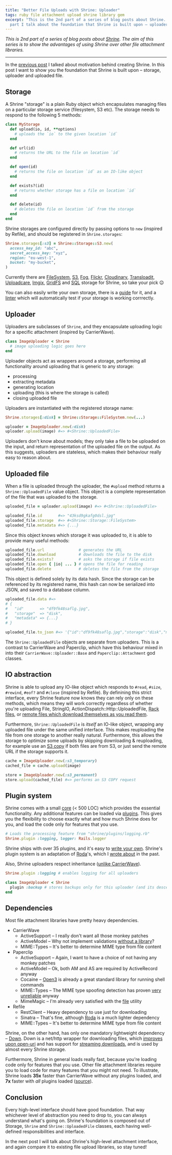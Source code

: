 ```yaml
---
title: "Better File Uploads with Shrine: Uploader"
tags: ruby file attachment upload shrine library gem
excerpt: "This is the 2nd part of a series of blog posts about Shrine. In this
  part I talk about the foundation that Shrine is built upon – uploaders."
---
```


*This is 2nd part of a series of blog posts about [Shrine]. The aim of this
series is to show the advantages of using Shrine over other file attachment
libraries.*

----

In the [previous post] I talked about motivation behind creating Shrine. In
this post I want to show you the foundation that Shrine is built upon –
storage, uploader and uploaded file.

## Storage

A Shrine "storage" is a plain Ruby object which encapsulates managing files on a
particular storage service (filesystem, S3 etc). The storage needs to respond
to the following 5 methods:

```rb
class MyStorage
  def upload(io, id, **options)
    # uploads the `io` to the given location `id`
  end

  def url(id)
    # returns the URL to the file on location `id`
  end

  def open(id)
    # returns the file on location `id` as an IO-like object
  end

  def exists?(id)
    # returns whether storage has a file on location `id`
  end

  def delete(id)
    # deletes the file on location `id` from the storage
  end
end
```

Shrine storages are configured directly by passing options to `new` (inspired by
Refile), and should be registered in `Shrine.storages`:

```rb
Shrine.storages[:s3] = Shrine::Storage::S3.new(
  access_key_id: "abc",
  secret_access_key: "xyz",
  region: "eu-west-1",
  bucket: "my-bucket",
)
```

Currently there are [FileSystem], [S3], [Fog], [Flickr], [Cloudinary],
[Transloadit], [Uploadcare], [Imgix], [GridFS] and [SQL] storage for Shrine, so
take your pick :wink:

You can also easily write your own storage, there is a [guide][creating
storage] for it, and a [linter] which will automatically test if your storage
is working corrrectly.

## Uploader

Uploaders are subclasses of `Shrine`, and they encapsulate uploading logic for
a specific attachment (inspired by CarrierWave).

```rb
class ImageUploader < Shrine
  # image uploading logic goes here
end
```

Uploader objects act as wrappers around a storage, performing all functionality
around uploading that is generic to any storage:

* processing
* extracting metadata
* generating location
* uploading (this is where the storage is called)
* closing uploaded file

Uploaders are instantiated with the registered storage name:

```rb
Shrine.storages[:disk] = Shrine::Storage::FileSystem.new(...)

uploader = ImageUploader.new(:disk)
uploader.upload(image) #=> #<Shrine::UploadedFile>
```

Uploaders don't know about models; they only take a file to be uploaded on the
input, and return representation of the uploaded file on the output. As this
suggests, uploaders are stateless, which makes their behaviour really easy to
reason about.

## Uploaded file

When a file is uploaded through the uploader, the `#upload` method returns a
`Shrine::UploadedFile` value object. This object is a complete representation
of the file that was uploaded to the storage.

```rb
uploaded_file = uploader.upload(image) #=> #<Shrine::UploadedFile>

uploaded_file.id       #=> "43ksd9gkafg0dsl.jpg"
uploaded_file.storage  #=> #<Shrine::Storage::FileSystem>
uploaded_file.metadata #=> {...}
```

Since this object knows which storage it was uploaded to, it is able to provide
many useful methods:

```rb
uploaded_file.url               # generates the URL
uploaded_file.download          # downloads the file to the disk
uploaded_file.exists?           # asks the storage if file exists
uploaded_file.open { |io| ... } # opens the file for reading
uploaded_file.delete            # deletes the file from the storage
```

This object is defined solely by its data hash. Since the storage can be
referenced by its registered name, this hash can now be serialized into JSON,
and saved to a database column.

```rb
uploaded_file.data #=>
# {
#   "id"       => "df9fk48saflg.jpg",
#   "storage"  => "disk",
#   "metadata" => {...}
# }

uploaded_file.to_json #=> '{"id":"df9fk48saflg.jpg","storage":"disk","metadata":{...}}'
```

The `Shrine::UploadedFile` objects are separate from uploaders. This is a
contrast to CarrierWave and Paperclip, which have this behaviour mixed in into
their `CarrierWave::Uploader::Base` and `Paperclip::Attachment` god classes.

## IO abstraction

Shrine is able to upload any IO-like object which responds to `#read`, `#size`,
`#rewind`, `#eof?` and `#close` (inspired by Refile). By definining this strict
interface, every Shrine feature now knows they can rely only on these methods,
which means they will work correctly regardless of whether you're uploading
File, StringIO, ActionDispatch::Http::UploadedFile, [Rack files], or [remote
files which download themselves as you read them][Down::ChunkedIO].

Furthermore, `Shrine::UploadedFile` is *itself* an IO-like object, wrapping
any uploaded file under the same unified interface. This makes reuploading the
file from one storage to another really natural. Furthermore, this allows the
storage to *optimize* some uploads by skipping downloading & reuploading, for
example use an [S3 copy] if both files are from S3, or just send the remote URL
if the storage supports it.

```rb
cache = ImageUploader.new(:s3_temporary)
cached_file = cache.upload(image)

store = ImageUploader.new(:s3_permanent)
store.upload(cached_file) #=> performs an S3 COPY request
```

## Plugin system

Shrine comes with a small [core] (< 500 LOC) which provides the essential
functionality. Any additional features can be loaded via [plugins]. This gives
you the flexibility to choose exactly what and how much Shrine does for you,
and load the code only for features that you use.

```rb
# Loads the processing feature from "shrine/plugins/logging.rb"
Shrine.plugin :logging, logger: Rails.logger
```

Shrine ships with over 35 plugins, and it's easy to [write your own][writing
plugins]. Shrine's plugin system is an adaptation of [Roda]'s, which I [wrote
about][plugin system] in the past.

Also, Shrine uploaders respect inheritance ([unlike CarrierWave][carrierwave
inheritance]).

```rb
Shrine.plugin :logging # enables logging for all uploaders

class ImageUploader < Shrine
  plugin :backup # stores backups only for this uploader (and its descendants)
end
```

## Dependencies

Most file attachment libraries have pretty heavy dependencies.

* CarrierWave
  - ActiveSupport – I really don't want all those monkey patches
  - ActiveModel – Why not implement validations [without a library][validation_helpers]?
  - MIME::Types – It's better to determine MIME type from file content
* Paperclip
  - ActiveSupport – Again, I want to have a choice of not having any monkey patches
  - ActiveModel – Ok, both AM and AS are required by ActiveRecord anyway
  - Cocaine – [Open3] is already a great standard library for running shell commands
  - MIME::Types – The MIME type spoofing detection has proven [very unreliable][paperclip mime] anyway
  - MimeMagic – I'm already very satisfied with the [file] utility
* Refile
  - RestClient – Heavy dependency to use just for downloading
  - Sinatra – That's fine, although [Roda] is a much lighter dependency
  - MIME::Types – It's better to determine MIME type from file content

Shrine, on the other hand, has only one mandatory lightweight dependency –
[Down]. Down is a net/http wrapper for downloading files, which [improves upon
open-uri][down open-uri] and has support for [streaming downloads][down
streaming], and is used by almost every Shrine storage.

Furthermore, Shrine in general loads really fast, because you're loading code
only for features that you use. Other file attachment libraries require you to
load code for many features that you might not need. To illustrate, Shrine
loads **35x** faster than CarrierWave without any plugins loaded, and **7x**
faster with *all* plugins loaded ([source][shrine-carrierwave load time]).

## Conclusion

Every high-level interface should have good foundation. That way whichever
level of abstraction you need to drop to, you can always understand what's
going on. Shrine's foundation is composed out of Storage, `Shrine` and
`Shrine::UploadedFile` classes, each having well-defined responsibilities and
interface.

In the next post I will talk about Shrine's high-level attachment interface,
and again compare it to existing file upload libraries, so stay tuned!

[Shrine]: https://github.com/shrinerb/shrine
[previous post]: https://twin.github.io/better-file-uploads-with-shrine-motivation/
[core]: https://github.com/shrinerb/shrine/blob/master/lib/shrine.rb
[plugins]: http://shrinerb.com/#plugins
[writing plugins]: http://shrinerb.com/#plugins
[carrierwave inheritance]: https://jbhannah.net/articles/carrierwave-concerns/
[Roda]: https://github.com/jeremyevans/roda
[plugin system]: https://twin.github.io/the-plugin-system-of-sequel-and-roda/
[direct uploads]: http://shrinerb.com/rdoc/files/doc/direct_s3_md.html
[paperclip interpolations]: https://github.com/thoughtbot/paperclip/blob/7edb35a2a9a80c9598dfde235c7e593c023fc914/lib/paperclip/storage/s3.rb#L169-L187
[paperclip IO adapters]: https://github.com/thoughtbot/paperclip/tree/master/lib/paperclip/io_adapters
[Rack files]: http://shrinerb.com/rdoc/classes/Shrine/Plugins/RackFile.html
[Down::ChunkedIO]: https://github.com/janko-m/down#streaming
[S3 copy]: http://docs.aws.amazon.com/sdkforruby/api/Aws/S3/Object.html#copy_from-instance_method
[paperclip#1326]: https://github.com/thoughtbot/paperclip/issues/1326
[paperclip#1642]: https://github.com/thoughtbot/paperclip/issues/1642
[validation_helpers]: https://github.com/shrinerb/shrine/blob/master/lib/shrine/plugins/validation_helpers.rb
[Open3]: http://ruby-doc.org/stdlib-2.3.0/libdoc/open3/rdoc/Open3.html
[paperclip mime]: https://github.com/thoughtbot/paperclip/issues?utf8=%E2%9C%93&q=label%3A%22Spoof%20related%20or%20Mime%20types%22%20
[file]: http://linux.die.net/man/1/file
[Down]: https://github.com/janko-m/down
[down open-uri]: https://twin.github.io/improving-open-uri/
[down streaming]: https://twin.github.io/partial-downloads-with-enumerators-and-fibers/
[shrine-carrierwave load time]: https://gist.github.com/janko-m/0d4269b9c7195b5e65cc947acf1cc028
[FileSystem]: https://github.com/shrinerb/shrine/blob/master/lib/shrine/storage/file_system.rb
[S3]: https://github.com/shrinerb/shrine/blob/master/lib/shrine/storage/s3.rb
[Fog]: https://github.com/shrinerb/shrine-fog
[Flickr]: https://github.com/shrinerb/shrine-flickr
[Cloudinary]: https://github.com/shrinerb/shrine-cloudinary
[Transloadit]: https://github.com/shrinerb/shrine-transloadit
[Uploadcare]: https://github.com/shrinerb/shrine-uploadcare
[Imgix]: https://github.com/shrinerb/shrine-imgix
[GridFS]: https://github.com/shrinerb/shrine-gridfs
[SQL]: https://github.com/shrinerb/shrine-sql
[creating storage]: http://shrinerb.com/rdoc/files/doc/creating_storages_md.html
[linter]: https://github.com/shrinerb/shrine/blob/master/lib/shrine/storage/linter.rb
